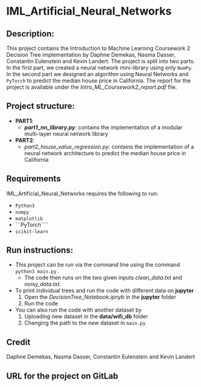 # IML_Artificial_Neural_Networks

## Description:

This project contains the Introduction to Machine Learning Coursework 2 Decision Tree implementation by Daphne Demekas, Nasma Dasser, Constantin Eulenstein and Kevin Landert. The project is split into two parts. In the first part, we created a neural network mini-library using only ```NumPy```. In the second part we designed an algorithm using Neural Networks and ```PyTorch``` to predict the median house price in California. The report for the project is available under the _Intro_ML_Coursework2_report.pdf_ file.


## Project structure:
* **PART1**: 
    * **_part1_nn_library.py_**: contains the implementation of a modular multi-layer neural network library 
* **PART2**:
    * _part2_house_value_regression.py_: contains the implementation of a neural network architecture to predict the median house price in California

## Requirements
IML_Artificial_Neural_Networks requires the following to run: 
* ```Python3```
* ```numpy ```
* ```matplotlib```
* ```PyTorch````
* ```scikit-learn```

## Run instructions:

* This project can be run via the command line using the command ```python3 main.py``` . 
    * The code then runs on the two given inputs _clean_data.txt_ and _noisy_data.txt_. 
* To print individual trees and run the code with different data on **jupyter**
    1. Open the _DecisionTree_Notebook.ipnyb_ in the **jupyter** folder
    2. Run the code
* You can also run the code with another dataset by
    1. Uploading new dataset in the **data/wifi_db** folder
    2. Changing the path to the new dataset in ```main.py```
## Credit
Daphne Demekas, Nasma Dasser, Constantin Eulenstein and Kevin Landert

## URL for the project on GitLab
